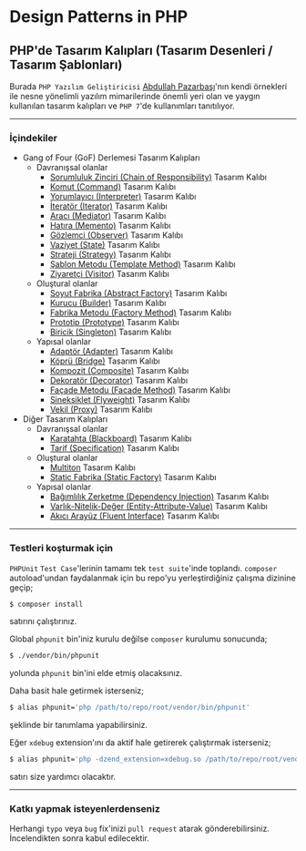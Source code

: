 # Design Patterns in PHP
## PHP'de Tasarım Kalıpları (Tasarım Desenleri / Tasarım Şablonları)

Burada `PHP Yazılım Geliştiricisi` [Abdullah Pazarbaşı](http://www.abdullahpazarbasi.com/)'nın kendi örnekleri ile nesne yönelimli yazılım mimarilerinde önemli yeri olan ve yaygın kullanılan tasarım kalıpları ve `PHP 7`'de kullanımları tanıtılıyor.


----


### İçindekiler

- Gang of Four (GoF) Derlemesi Tasarım Kalıpları
    - Davranışsal olanlar
        - [Sorumluluk Zinciri (Chain of Responsibility)](GangOfFour/Behavioral/ChainOfResponsibility) Tasarım Kalıbı
        - [Komut (Command)](GangOfFour/Behavioral/Command) Tasarım Kalıbı
        - [Yorumlayıcı (Interpreter)](GangOfFour/Behavioral/Interpreter) Tasarım Kalıbı
        - [İteratör (Iterator)](GangOfFour/Behavioral/Iterator) Tasarım Kalıbı
        - [Aracı (Mediator)](GangOfFour/Behavioral/Mediator) Tasarım Kalıbı
        - [Hatıra (Memento)](GangOfFour/Behavioral/Memento) Tasarım Kalıbı
        - [Gözlemci (Observer)](GangOfFour/Behavioral/Observer) Tasarım Kalıbı
        - [Vaziyet (State)](GangOfFour/Behavioral/State) Tasarım Kalıbı
        - [Strateji (Strategy)](GangOfFour/Behavioral/Strategy) Tasarım Kalıbı
        - [Şablon Metodu (Template Method)](GangOfFour/Behavioral/TemplateMethod) Tasarım Kalıbı
        - [Ziyaretçi (Visitor)](GangOfFour/Behavioral/Visitor) Tasarım Kalıbı
    - Oluştural olanlar
        - [Soyut Fabrika (Abstract Factory)](GangOfFour/Creational/AbstractFactory) Tasarım Kalıbı
        - [Kurucu (Builder)](GangOfFour/Creational/Builder) Tasarım Kalıbı
        - [Fabrika Metodu (Factory Method)](GangOfFour/Creational/FactoryMethod) Tasarım Kalıbı
        - [Prototip (Prototype)](GangOfFour/Creational/Prototype) Tasarım Kalıbı
        - [Biricik (Singleton)](GangOfFour/Creational/Singleton) Tasarım Kalıbı
    - Yapısal olanlar
        - [Adaptör (Adapter)](GangOfFour/Structural/Adapter) Tasarım Kalıbı
        - [Köprü (Bridge)](GangOfFour/Structural/Bridge) Tasarım Kalıbı
        - [Kompozit (Composite)](GangOfFour/Structural/Composite) Tasarım Kalıbı
        - [Dekoratör (Decorator)](GangOfFour/Structural/Decorator) Tasarım Kalıbı
        - [Façade Metodu (Facade Method)](GangOfFour/Structural/FacadeMethod) Tasarım Kalıbı
        - [Sineksiklet (Flyweight)](GangOfFour/Structural/Flyweight) Tasarım Kalıbı
        - [Vekil (Proxy)](GangOfFour/Structural/Proxy) Tasarım Kalıbı
- Diğer Tasarım Kalıpları
    - Davranışsal olanlar
        - [Karatahta (Blackboard)](Other/Behavioral/Blackboard) Tasarım Kalıbı
        - [Tarif (Specification)](Other/Behavioral/Specification) Tasarım Kalıbı
    - Oluştural olanlar
        - [Multiton](Other/Creational/Multiton) Tasarım Kalıbı
        - [Static Fabrika (Static Factory)](Other/Creational/StaticFactory) Tasarım Kalıbı
    - Yapısal olanlar
        - [Bağımlılık Zerketme (Dependency Injection)](Other/Structural/DependencyInjection) Tasarım Kalıbı
        - [Varlık-Nitelik-Değer (Entity-Attribute-Value)](Other/Structural/EntityAttributeValue) Tasarım Kalıbı
        - [Akıcı Arayüz (Fluent Interface)](Other/Structural/FluentInterface) Tasarım Kalıbı


----


### Testleri koşturmak için

`PHPUnit` `Test Case`'lerinin tamamı tek `test suite`'inde toplandı. `composer` autoload'undan faydalanmak için bu repo'yu yerleştirdiğiniz çalışma dizinine geçip;

```bash
$ composer install
```

satırını çalıştırınız.

Global `phpunit` bin'iniz kurulu değilse `composer` kurulumu sonucunda;

```bash
$ ./vendor/bin/phpunit
```

yolunda `phpunit` bin'ini elde etmiş olacaksınız.

Daha basit hale getirmek isterseniz;

```bash
$ alias phpunit='php /path/to/repo/root/vendor/bin/phpunit'
```

şeklinde bir tanımlama yapabilirsiniz.

Eğer `xdebug` extension'ını da aktif hale getirerek çalıştırmak isterseniz;

```bash
$ alias phpunit='php -dzend_extension=xdebug.so /path/to/repo/root/vendor/bin/phpunit'
```

satırı size yardımcı olacaktır.


----


### Katkı yapmak isteyenlerdenseniz

Herhangi `typo` veya `bug` fix'inizi `pull request` atarak gönderebilirsiniz. İncelendikten sonra kabul edilecektir.